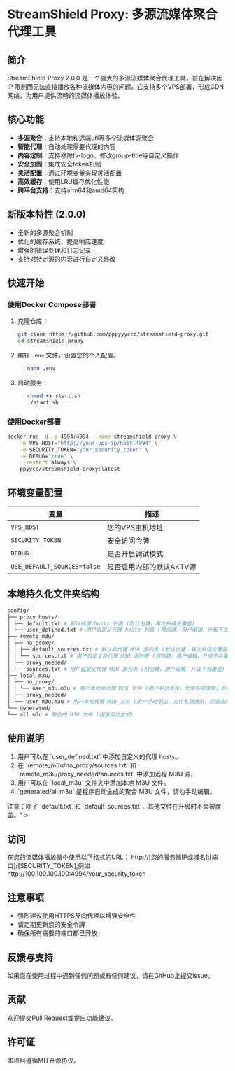 # StreamShield Proxy: 多源流媒体聚合代理工具

## 简介
StreamShield Proxy 2.0.0 是一个强大的多源流媒体聚合代理工具，旨在解决因 IP 限制而无法直接播放各种流媒体内容的问题。它支持多个VPS部署，形成CDN网络，为用户提供流畅的流媒体播放体验。

## 核心功能
- **多源聚合**：支持本地和远端url等多个流媒体源聚合
- **智能代理**：自动处理需要代理的内容
- **内容定制**：支持移除tv-logo、修改group-title等自定义操作
- **安全加固**：集成安全token机制
- **灵活配置**：通过环境变量实现灵活配置
- **高效缓存**：使用LRU缓存优化性能
- **跨平台支持**：支持arm64和amd64架构

## 新版本特性 (2.0.0)
- 全新的多源聚合机制
- 优化的缓存系统，提高响应速度
- 增强的错误处理和日志记录
- 支持对特定源的内容进行自定义修改

## 快速开始

### 使用Docker Compose部署
1. 克隆仓库：
    ```bash
    git clone https://github.com/pppyyyccc/streamshield-proxy.git
    cd streamshield-proxy
    ```
2. 编辑 `.env` 文件，设置您的个人配置。
    ```bash
       nano .env
    ```
3. 启动服务：
    ```bash
       chmod +x start.sh
       ./start.sh
    ```
    
### 使用Docker部署
```bash
docker run -d -p 4994:4994 --name streamshield-proxy \
    -e VPS_HOST="http://your-vps-ip/host:4994" \
    -e SECURITY_TOKEN="your_security_token" \
    -e DEBUG="true" \
    --restart always \
    ppyycc/streamshield-proxy:latest
```
## 环境变量配置

| 变量                  | 描述                                |
|-----------------------|-------------------------------------|
| `VPS_HOST`            | 您的VPS主机地址                    |
| `SECURITY_TOKEN`      | 安全访问令牌                       |
| `DEBUG`               | 是否开启调试模式                   |
| `USE_DEFAULT_SOURCES=false`|是否启用内部的默认AKTV源       |

## 本地持久化文件夹结构


```bash
config/
├── proxy_hosts/
│ ├── default.txt # 默认代理 hosts 列表 (默认创建，每次升级会覆盖)
│ └── user_defined.txt # 用户自定义代理 hosts 列表 (预创建，用户编辑，升级不会覆盖)
├── remote_m3u/
│ ├── no_proxy/
│ │ ├── default_sources.txt # 默认非代理 M3U 源列表 (默认创建，每次升级会覆盖)
│ │ └── sources.txt # 用户自定义非代理 M3U 源列表 (预创建，用户编辑，升级不会覆盖)
│ └── proxy_needed/
│ └── sources.txt # 用户自定义代理 M3U 源列表 (预创建，用户编辑，升级不会覆盖)
├── local_m3u/
│ ├── no_proxy/
│ │ └── user_m3u.m3u # 用户本地非代理 M3U 文件 (用户手动添加，文件名随便取，后缀支持m3u和txt)
│ └── proxy_needed/
│ └── user_m3u.m3u # 用户本地代理 M3U 文件 (用户手动添加，文件名随便取，后缀支持m3u和txt)
└── generated/
└── all.m3u # 聚合的 M3U 文件 (程序自动生成)
```

##  使用说明

1. 用户可以在 \`user_defined.txt\` 中添加自定义的代理 hosts。
2. 在 \`remote_m3u/no_proxy/sources.txt\` 和 \`remote_m3u/proxy_needed/sources.txt\` 中添加远程 M3U 源。
3. 用户可以在 \`local_m3u\` 文件夹中添加本地 M3U 文件。
4. \`generated/all.m3u\` 是程序自动生成的聚合 M3U 文件，请勿手动编辑。

注意：除了 \`default.txt\` 和 \`default_sources.txt\`，其他文件在升级时不会被覆盖。" >

## 访问
在您的流媒体播放器中使用以下格式的URL：
http://[您的服务器IP或域名]:[端口]/[SECURITY_TOKEN],例如http://100.100.100.100:4994/your_security_token

## 注意事项
- 强烈建议使用HTTPS反向代理以增强安全性
- 请定期更新您的安全令牌
- 确保所有需要的端口都已开放

## 反馈与支持
如果您在使用过程中遇到任何问题或有任何建议，请在GitHub上提交issue。

## 贡献
欢迎提交Pull Request或提出功能建议。

## 许可证
本项目遵循MIT开源协议。
